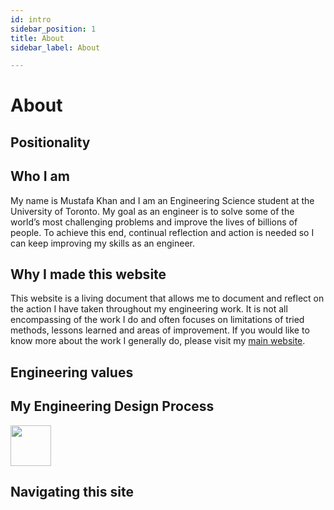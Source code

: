 ```yaml
---
id: intro
sidebar_position: 1
title: About
sidebar_label: About

---
```


# About

## Positionality

## Who I am

My name is Mustafa Khan and I am an Engineering Science student at the University of Toronto. My goal as an engineer is to solve some of the world’s most challenging problems and improve the lives of billions of people. To achieve this end, continual reflection and action is needed so I can keep improving my skills as an engineer.

## Why I made this website

This website is a living document that allows me to document and reflect on the action I have taken throughout my engineering work. It is not all encompassing of the work I do and often focuses on limitations of tried methods, lessons learned and areas of improvement. If you would like to know more about the work I generally do, please visit my [main website](www.mustafarehanahmadkhan.com).

## Engineering values

## My Engineering Design Process

<div className="container">
<!-- <img src={'./img/EDP-whitebg.png'} height="65px"/> -->
<img src={'./my-website/static/img/EDP-whitebg.png'} height = "65px"/>
</div>

## Navigating this site

